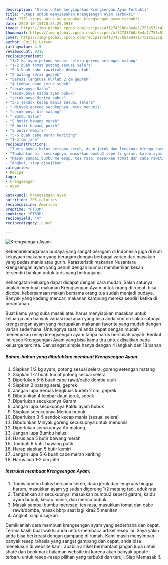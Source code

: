 ```yaml
---
description: "Steps untuk menyiapakan Krengsengan Ayam Terbukti"
title: "Steps untuk menyiapakan Krengsengan Ayam Terbukti"
slug: 2751-steps-untuk-menyiapakan-krengsengan-ayam-terbukti
date: 2020-10-15T20:55:29.591Z
image: https://img-global.cpcdn.com/recipes/aff27437b0a8e4a1/751x532cq70/krengsengan-ayam-foto-resep-utama.jpg
thumbnail: https://img-global.cpcdn.com/recipes/aff27437b0a8e4a1/751x532cq70/krengsengan-ayam-foto-resep-utama.jpg
cover: https://img-global.cpcdn.com/recipes/aff27437b0a8e4a1/751x532cq70/krengsengan-ayam-foto-resep-utama.jpg
author: Emilie Larson
ratingvalue: 4.5
reviewcount: 9315
recipeingredient:
- "1/2 kg ayam potong sesuai selera goreng setengah matang"
- "1-2 buah tomat potong sesuai selera"
- "5-6 buah cabe rawitcabe domba utuh"
- "2 batang serai geprek"
- "Seruas lengkuas kurleb 2 cm geprek"
- "4 lembar daun jeruk sobek"
- "secukupnya Garam"
- "secukupnya Kaldu ayam bubuk"
- "secukupnya Merica bubuk"
- "3-5 sendok kecap manis sesuai selera"
- " Minyak goreng secukupnya untuk menumis"
- "secukupnya Air matang"
- " Bumbu halus"
- "5 butir bawang merah"
- "6 butir bawang putih"
- "5 butir kemiri"
- "5-6 buah cabe merah keriting"
- "1-2 cm jahe"
recipeinstructions:
- "Tumis bumbu halus bersama sereh, daun jeruk dan lengkuas hingga harum, masukkan ayam yg sudah digoreng 1/2 matang tadi, aduk rata"
- "Tambahkan air secukupnya, masukkan bumbu2 seperti garam, kaldu ayam bubuk, kecap manis, dan merica bubuk"
- "Masak sampai bumbu meresap, tes rasa, masukkan tomat dan cabe rawit/domba, masak bbrp saat lagi kira2 5 menitan"
- "Angkat, siap disajikan"
categories:
- Recipe
tags:
- krengsengan
- ayam

katakunci: krengsengan ayam 
nutrition: 203 calories
recipecuisine: American
preptime: "PT33M"
cooktime: "PT39M"
recipeyield: "4"
recipecategory: Lunch

---
```



![Krengsengan Ayam](https://img-global.cpcdn.com/recipes/aff27437b0a8e4a1/751x532cq70/krengsengan-ayam-foto-resep-utama.jpg)

Kebenarekaragaman budaya yang sangat beragam di Indonesia juga di ikuti kekayaan makanan yang beragam dengan berbagai varian dari masakan yang pedas,manis atau gurih. Karasteristik makanan Nusantara krengsengan ayam yang penuh dengan bumbu memberikan kesan tersendiri bahkan untuk turis yang berkunjung.


Kehangatan keluarga dapat didapat dengan cara mudah. Salah satunya adalah membuat makanan Krengsengan Ayam untuk orang di rumah bisa dicoba. kebersamaan makan bersama orang tua sudah menjadi budaya, Banyak yang kadang mencari makanan kampung mereka sendiri ketika di perantauan.



Buat kamu yang suka masak atau harus menyiapkan masakan untuk keluarga ada banyak variasi makanan yang bisa anda contoh salah satunya krengsengan ayam yang merupakan makanan favorite yang mudah dengan varian sederhana. Untungnya saat ini anda dapat dengan mudah menemukan resep krengsengan ayam tanpa harus bersusah payah.
Berikut ini resep Krengsengan Ayam yang bisa kamu tiru untuk disajikan pada keluarga tercinta. Dan sangat simple hanya dengan 4 langkah dan 18 bahan.


<!--inarticleads1-->

##### Bahan-bahan yang dibutuhkan membuat Krengsengan Ayam:

1. Siapkan 1/2 kg ayam, potong sesuai selera, goreng setengah matang
1. Siapkan 1-2 buah tomat potong sesuai selera
1. Diperlukan 5-6 buah cabe rawit/cabe domba utuh
1. Siapkan 2 batang serai, geprek
1. Jangan lupa Seruas lengkuas kurleb 2 cm, geprek
1. Dibutuhkan 4 lembar daun jeruk, sobek
1. Diperlukan secukupnya Garam
1. Jangan lupa secukupnya Kaldu ayam bubuk
1. Siapkan secukupnya Merica bubuk
1. Diperlukan 3-5 sendok kecap manis (sesuai selera)
1. Dibutuhkan  Minyak goreng secukupnya untuk menumis
1. Diperlukan secukupnya Air matang
1. Jangan lupa  Bumbu halus:
1. Harus ada 5 butir bawang merah
1. Tambah 6 butir bawang putih
1. Harap siapkan 5 butir kemiri
1. Jangan lupa 5-6 buah cabe merah keriting
1. Harus ada 1-2 cm jahe




<!--inarticleads2-->

##### Instruksi membuat  Krengsengan Ayam:

1. Tumis bumbu halus bersama sereh, daun jeruk dan lengkuas hingga harum, masukkan ayam yg sudah digoreng 1/2 matang tadi, aduk rata
1. Tambahkan air secukupnya, masukkan bumbu2 seperti garam, kaldu ayam bubuk, kecap manis, dan merica bubuk
1. Masak sampai bumbu meresap, tes rasa, masukkan tomat dan cabe rawit/domba, masak bbrp saat lagi kira2 5 menitan
1. Angkat, siap disajikan




Demikianlah cara membuat krengsengan ayam yang sederhana dan cepat. Terima kasih buat waktu anda untuk membaca artikel resep ini. Saya yakin anda bisa berkreasi dengan gampang di rumah. Kami masih menyimpan banyak resep rahasia yang sangat gampang dan cepat, anda bisa menelusuri di website kami, apabila artikel bermanfaat jangan lupa untuk share dan bookmark halaman website ini karena akan banyak update terbaru untuk resep-resep pilihan yang terbukti dan teruji. Siap Memasak !!. 

